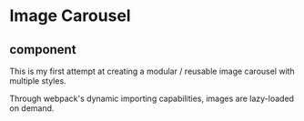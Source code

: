 # Image Carousel

## component

This is my first attempt at creating a modular / reusable image carousel with multiple styles.

Through webpack's dynamic importing capabilities, images are lazy-loaded on demand.
